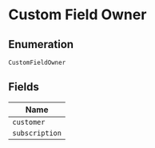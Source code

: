 
# Custom Field Owner

## Enumeration

`CustomFieldOwner`

## Fields

| Name |
|  --- |
| `customer` |
| `subscription` |

